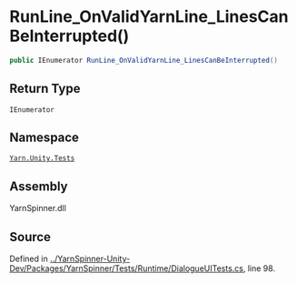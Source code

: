 # RunLine\_OnValidYarnLine\_LinesCanBeInterrupted\(\)

```csharp
public IEnumerator RunLine_OnValidYarnLine_LinesCanBeInterrupted()
```

## Return Type

`IEnumerator`

## Namespace

[`Yarn.Unity.Tests`](../)

## Assembly

YarnSpinner.dll

## Source

Defined in [../YarnSpinner-Unity-Dev/Packages/YarnSpinner/Tests/Runtime/DialogueUITests.cs](https://github.com/YarnSpinnerTool/YarnSpinner-Unity//blob/develop/Tests/Runtime/DialogueUITests.cs#L98), line 98.

